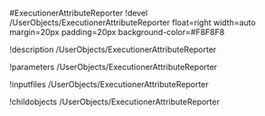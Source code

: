 <!-- MOOSE Object Documentation Stub: Remove this when content is added. -->
#ExecutionerAttributeReporter
!devel /UserObjects/ExecutionerAttributeReporter float=right width=auto margin=20px padding=20px background-color=#F8F8F8

!description /UserObjects/ExecutionerAttributeReporter

!parameters /UserObjects/ExecutionerAttributeReporter

!inputfiles /UserObjects/ExecutionerAttributeReporter

!childobjects /UserObjects/ExecutionerAttributeReporter
